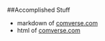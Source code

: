 ##Accomplished Stuff
* markdown of [comverse.com](comverse.com) 
* html of [comverse.com](comverse.com) 
